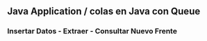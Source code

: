
## Java Application /  colas en Java con Queue
### Insertar Datos - Extraer - Consultar Nuevo Frente

